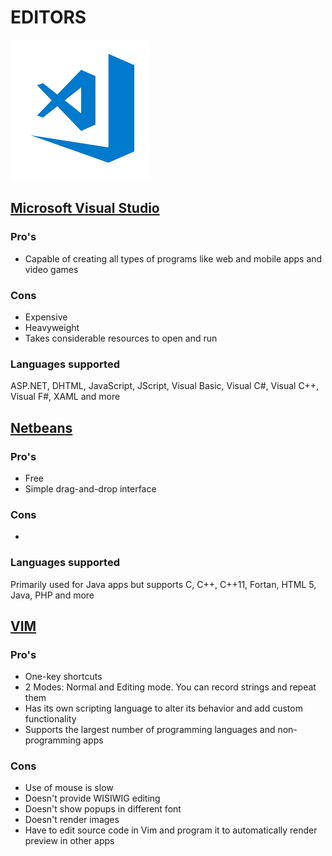 # EDITORS 

![alt text](img/index.png "Microsoft Visual Studio logo")
## [Microsoft Visual Studio](https://visualstudio.microsoft.com/)

### Pro's
* Capable of creating all types of programs like web and mobile apps and video games

### Cons
* Expensive
* Heavyweight 
* Takes considerable resources to open and run

### Languages supported
ASP.NET, DHTML, JavaScript, JScript, Visual Basic, Visual C#, Visual C++, Visual F#, XAML and more


## [Netbeans](https://netbeans.org/)
### Pro's
* Free
* Simple drag-and-drop interface
### Cons
* 
### Languages supported
Primarily used for Java apps but supports C, C++, C++11, Fortan, HTML 5, Java, PHP and more

## [VIM](https://www.vim.org/)
### Pro's
* One-key shortcuts
* 2 Modes: Normal and Editing mode. You can record strings and repeat them
* Has its own scripting language to alter its behavior and add custom functionality
* Supports the largest number of programming languages and non-programming apps

### Cons
* Use of mouse is slow
* Doesn't provide WISIWIG editing
* Doesn't show popups in different font
* Doesn't render images
* Have to edit source code in Vim and program it to automatically render preview in other apps


